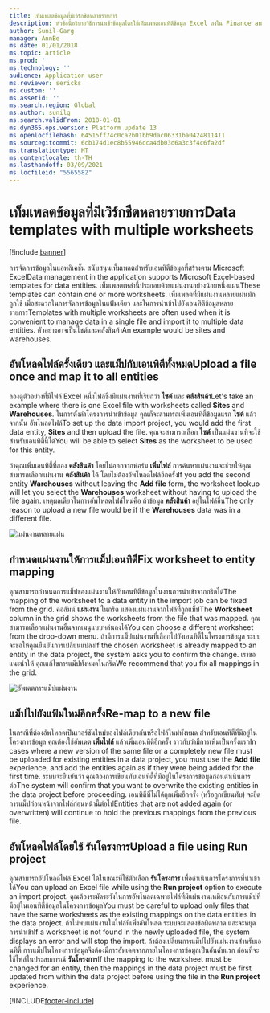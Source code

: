 ```yaml
---
title: เท็มเพลตข้อมูลที่มีเวิร์กชีตหลายรายการ
description: หัวข้อนี้อธิบายวิธีการนำเข้าข้อมูลโดยใช้เท็มเพลตเอนทิตีข้อมูล Excel ลงใน Finance and Operations
author: Sunil-Garg
manager: AnnBe
ms.date: 01/01/2018
ms.topic: article
ms.prod: ''
ms.technology: ''
audience: Application user
ms.reviewer: sericks
ms.custom: ''
ms.assetid: ''
ms.search.region: Global
ms.author: sunilg
ms.search.validFrom: 2018-01-01
ms.dyn365.ops.version: Platform update 13
ms.openlocfilehash: 64515ff74c0ca2b01bb9dac06331ba0424811411
ms.sourcegitcommit: 6cb174d1ec8b55946dca4db03d6a3c3f4c6fa2df
ms.translationtype: HT
ms.contentlocale: th-TH
ms.lasthandoff: 03/09/2021
ms.locfileid: "5565582"
---
```

# <a name="data-templates-with-multiple-worksheets"></a><span data-ttu-id="a1fe4-103">เท็มเพลตข้อมูลที่มีเวิร์กชีตหลายรายการ</span><span class="sxs-lookup"><span data-stu-id="a1fe4-103">Data templates with multiple worksheets</span></span>

[!include [banner](../includes/banner.md)]

<span data-ttu-id="a1fe4-104">การจัดการข้อมูลในแอพลิเคชั่น สนับสนุนเท็มเพลตสำหรับเอนทิตีข้อมูลที่สร้างตาม Microsoft Excel</span><span class="sxs-lookup"><span data-stu-id="a1fe4-104">Data management in the application supports Microsoft Excel-based templates for data entities.</span></span> <span data-ttu-id="a1fe4-105">เท็มเพลตเหล่านี้ประกอบด้วยแผ่นงานอย่างน้อยหนึ่งแผ่น</span><span class="sxs-lookup"><span data-stu-id="a1fe4-105">These templates can contain one or more worksheets.</span></span> <span data-ttu-id="a1fe4-106">เท็มเพลตที่มีแผ่นงานหลายแผ่นมักถูกใช้ เมื่อสะดวกในการจัดการข้อมูลในแฟ้มเดียว และในการนำเข้าไปยังเอนทิตีข้อมูลหลายรายการ</span><span class="sxs-lookup"><span data-stu-id="a1fe4-106">Templates with multiple worksheets are often used when it is convenient to manage data in a single file and import it to multiple data entities.</span></span> <span data-ttu-id="a1fe4-107">ตัวอย่างอาจเป็นไซต์และคลังสินค้า</span><span class="sxs-lookup"><span data-stu-id="a1fe4-107">An example would be sites and warehouses.</span></span>

## <a name="upload-a-file-once-and-map-it-to-all-entities"></a><span data-ttu-id="a1fe4-108">อัพโหลดไฟล์ครั้งเดียว และแม็ปกับเอนทิตีทั้งหมด</span><span class="sxs-lookup"><span data-stu-id="a1fe4-108">Upload a file once and map it to all entities</span></span>
<span data-ttu-id="a1fe4-109">ลองดูตัวอย่างที่มีไฟล์ Excel หนึ่งไฟล์ซึ่งมีแผ่นงานที่เรียกว่า **ไซต์** และ **คลังสินค้า**</span><span class="sxs-lookup"><span data-stu-id="a1fe4-109">Let's take an example where there is one Excel file with worksheets called **Sites** and **Warehouses**.</span></span> <span data-ttu-id="a1fe4-110">ในการตั้งค่าโครงการนำเข้าข้อมูล คุณก็จะสามารถเพิ่มเอนทิตี้ข้อมูลแรก **ไซต์** แล้วจากนั้น อัพโหลดไฟล์</span><span class="sxs-lookup"><span data-stu-id="a1fe4-110">To set up the data import project, you would add the first data entity, **Sites** and then upload the file.</span></span> <span data-ttu-id="a1fe4-111">คุณจะสามารถเลือก **ไซต์** เป็นแผ่นงานที่จะใช้สำหรับเอนทิตี้นี้ได้</span><span class="sxs-lookup"><span data-stu-id="a1fe4-111">You will be able to select **Sites** as the worksheet to be used for this entity.</span></span>

<span data-ttu-id="a1fe4-112">ถ้าคุณเพิ่มเอนทิตี้ที่สอง **คลังสินค้า** โดยไม่ออกจากฟอร์ม **เพิ่มไฟล์** การค้นหาแผ่นงานจะช่วยให้คุณสามารถเลือกแผ่นงาน **คลังสินค้า** ได้ โดยไม่ต้องอัพโหลดไฟล์อีกครั้ง</span><span class="sxs-lookup"><span data-stu-id="a1fe4-112">If you add the second entity **Warehouses** without leaving the **Add file** form, the worksheet lookup will let you select the **Warehouses** worksheet without having to upload the file again.</span></span> <span data-ttu-id="a1fe4-113">เหตุผลเดียวในการอัพโหลดไฟล์ใหม่คือ ถ้าข้อมูล **คลังสินค้า** อยู่ในไฟล์อื่น</span><span class="sxs-lookup"><span data-stu-id="a1fe4-113">The only reason to upload a new file would be if the **Warehouses** data was in a different file.</span></span>

![แผ่นงานหลายแผ่น](./media/AddFileMultipleWorkSheets.png)

## <a name="fix-worksheet-to-entity-mapping"></a><span data-ttu-id="a1fe4-115">กำหนดแผ่นงานให้การแม็ปเอนทิตี</span><span class="sxs-lookup"><span data-stu-id="a1fe4-115">Fix worksheet to entity mapping</span></span>

<span data-ttu-id="a1fe4-116">คุณสามารถกำหนดการแม็ปของแผ่นงานให้กับเอนทิตีข้อมูลในงานการนำเข้าจากกริดได้</span><span class="sxs-lookup"><span data-stu-id="a1fe4-116">The mapping of the worksheet to a data entity in the import job can be fixed from the grid.</span></span> <span data-ttu-id="a1fe4-117">คอลัมน์ **แผ่นงาน** ในกริด แสดงแผ่นงานจากไฟล์ที่ถูกแม็ป</span><span class="sxs-lookup"><span data-stu-id="a1fe4-117">The **Worksheet** column in the grid shows the worksheets from the file that was mapped.</span></span> <span data-ttu-id="a1fe4-118">คุณสามารถเลือกแผ่นงานอื่นจากเมนูแบบหล่นลงได้</span><span class="sxs-lookup"><span data-stu-id="a1fe4-118">You can choose a different worksheet from the drop-down menu.</span></span> <span data-ttu-id="a1fe4-119">ถ้ามีการแม็ปแผ่นงานที่เลือกไปยังเอนทิตี้ในโครงการข้อมูล ระบบจะขอให้คุณยืนยันการเปลี่ยนแปลง</span><span class="sxs-lookup"><span data-stu-id="a1fe4-119">If the chosen worksheet is already mapped to an entity in the data project, the system asks you to confirm the change.</span></span> <span data-ttu-id="a1fe4-120">เราขอแนะนำให้ คุณแก้ไขการแม็ปทั้งหมดในกริด</span><span class="sxs-lookup"><span data-stu-id="a1fe4-120">We recommend that you fix all mappings in the grid.</span></span>

![อัพเดตการแม็ปแผ่นงาน](./media/UpdateMappings.png)

## <a name="re-map-to-a-new-file"></a><span data-ttu-id="a1fe4-122">แม็ปไปยังแฟ้มใหม่อีกครั้ง</span><span class="sxs-lookup"><span data-stu-id="a1fe4-122">Re-map to a new file</span></span>

<span data-ttu-id="a1fe4-123">ในกรณีที่ต้องอัพโหลดเป็นเวอร์ชันใหม่ของไฟล์เดียวกันหรือไฟล์ใหม่ทั้งหมด สำหรับเอนทิตี้ที่มีอยู่ในโครงการข้อมูล คุณต้องใช้อัพเดต **เพิ่มไฟล์** แล้วเพิ่มเอนทิตีอีกครั้ง ราวกับว่ามีการเพิ่มเป็นครั้งแรก</span><span class="sxs-lookup"><span data-stu-id="a1fe4-123">In cases where a new version of the same file or a completely new file must be uploaded for existing entities in a data project, you must use the **Add file** experience, and add the entities again as if they were being added for the first time.</span></span> <span data-ttu-id="a1fe4-124">ระบบจะยืนยันว่า คุณต้องการเขียนทับเอนทิตี้ที่มีอยู่ในโครงการข้อมูลก่อนดำเนินการต่อ</span><span class="sxs-lookup"><span data-stu-id="a1fe4-124">The system will confirm that you want to overwrite the existing entities in the data project before proceeding.</span></span> <span data-ttu-id="a1fe4-125">เอนทิตีที่ไม่ได้ถูกเพิ่มอีกครั้ง (หรือถูกเขียนทับ) จะยึดการแม็ปก่อนหน้าจากไฟล์ก่อนหน้านี้ต่อไป</span><span class="sxs-lookup"><span data-stu-id="a1fe4-125">Entities that are not added again (or overwritten) will continue to hold the previous mappings from the previous file.</span></span>

## <a name="upload-a-file-using-run-project"></a><span data-ttu-id="a1fe4-126">อัพโหลดไฟล์โดยใช้ รันโครงการ</span><span class="sxs-lookup"><span data-stu-id="a1fe4-126">Upload a file using Run project</span></span>

<span data-ttu-id="a1fe4-127">คุณสามารถอัปโหลดไฟล์ Excel ได้ในขณะที่ใช้ตัวเลือก **รันโครงการ** เพื่อดำเนินการโครงการที่นำเข้าได้</span><span class="sxs-lookup"><span data-stu-id="a1fe4-127">You can upload an Excel file while using the **Run project** option to execute an import project.</span></span> <span data-ttu-id="a1fe4-128">คุณต้องระมัดระวังในการอัพโหลดเฉพาะไฟล์ที่มีแผ่นงานเหมือนกับการแม็ปที่มีอยู่ในเอนทิตี้ข้อมูลในโครงการข้อมูล</span><span class="sxs-lookup"><span data-stu-id="a1fe4-128">You must be careful to upload only files that have the same worksheets as the existing mappings on the data entities in the data project.</span></span> <span data-ttu-id="a1fe4-129">ถ้าไม่พบแผ่นงานในไฟล์ที่เพิ่งอัพโหลด ระบบจะแสดงข้อผิดพลาด และจะหยุดการนำเข้า</span><span class="sxs-lookup"><span data-stu-id="a1fe4-129">If a worksheet is not found in the newly uploaded file, the system displays an error and will stop the import.</span></span> <span data-ttu-id="a1fe4-130">ถ้าต้องเปลี่ยนการแม็ปไปยังแผ่นงานสำหรับเอนทิตี้ การแม็ปในโครงการข้อมูลจึงต้องมีการอัพเดตจากภายในโครงการข้อมูลเป็นอันดับแรก ก่อนที่จะใช้ไฟล์ในประสบการณ์ **รันโครงการ**</span><span class="sxs-lookup"><span data-stu-id="a1fe4-130">If the mapping to the worksheet must be changed for an entity, then the mappings in the data project must be first updated from within the data project before using the file in the **Run project** experience.</span></span>


[!INCLUDE[footer-include](../../../includes/footer-banner.md)]